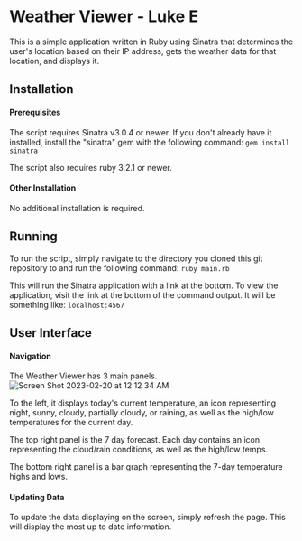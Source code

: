 # Weather Viewer - Luke E

This is a simple application written in Ruby using Sinatra that determines the user's location based on their IP address, gets the weather data for that location, and displays it.

## Installation
#### Prerequisites
The script requires Sinatra v3.0.4 or newer. If you don't already have it installed, install the "sinatra" gem with the following command:
`gem install sinatra`

The script also requires ruby 3.2.1 or newer.

#### Other Installation
No additional installation is required.

## Running
To run the script, simply navigate to the directory you cloned this git repository to and run the following command:
`ruby main.rb`

This will run the Sinatra application with a link at the bottom. To view the application, visit the link at the bottom of the command output. It will be something like: `localhost:4567`

## User Interface
#### Navigation
The Weather Viewer has 3 main panels.
![Screen Shot 2023-02-20 at 12 12 34 AM](https://user-images.githubusercontent.com/99271670/220014771-5ae55660-d871-4c60-b82c-9f74a9c4d93c.png)


To the left, it displays today's current temperature, an icon representing night, sunny, cloudy, partially cloudy, or raining, as well as the high/low temperatures for the current day.

The top right panel is the 7 day forecast. Each day contains an icon representing the cloud/rain conditions, as well as the high/low temps.

The bottom right panel is a bar graph representing the 7-day temperature highs and lows.

#### Updating Data
To update the data displaying on the screen, simply refresh the page. This will display the most up to date information.
